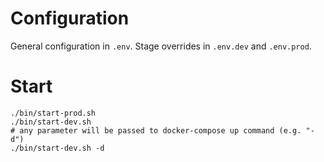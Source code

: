 # Configuration
General configuration in `.env`. Stage overrides in `.env.dev` and `.env.prod`.

# Start
```
./bin/start-prod.sh
./bin/start-dev.sh
# any parameter will be passed to docker-compose up command (e.g. "-d")
./bin/start-dev.sh -d
```
